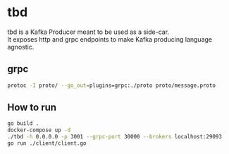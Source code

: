 # tbd

tbd is a Kafka Producer meant to be used as a side-car.  
It exposes http and grpc endpoints to make Kafka producing language agnostic.

## grpc

```bash
protoc -I proto/ --go_out=plugins=grpc:./proto proto/message.proto
```

## How to run

```bash
go build .
docker-compose up -d
./tbd -h 0.0.0.0 -p 3001 --grpc-port 30000 --brokers localhost:29093
go run ./client/client.go
```
